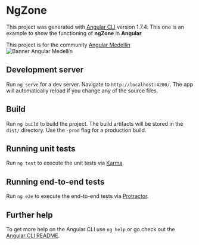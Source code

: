 # NgZone

This project was generated with [Angular CLI](https://github.com/angular/angular-cli) version 1.7.4.
This one is an example to show the functioning of **ngZone** in **Angular**

This project is for the community [Angular Medellín](https://github.com/angular-medellin/)
![Banner Angular Medellín](https://raw.githubusercontent.com/angular-medellin/meetup/master/assets/images/angular-medellin-banner.png "Angular Medellín")

## Development server

Run `ng serve` for a dev server. Navigate to `http://localhost:4200/`. The app will automatically reload if you change any of the source files.

## Build

Run `ng build` to build the project. The build artifacts will be stored in the `dist/` directory. Use the `-prod` flag for a production build.

## Running unit tests

Run `ng test` to execute the unit tests via [Karma](https://karma-runner.github.io).

## Running end-to-end tests

Run `ng e2e` to execute the end-to-end tests via [Protractor](http://www.protractortest.org/).

## Further help

To get more help on the Angular CLI use `ng help` or go check out the [Angular CLI README](https://github.com/angular/angular-cli/blob/master/README.md).
